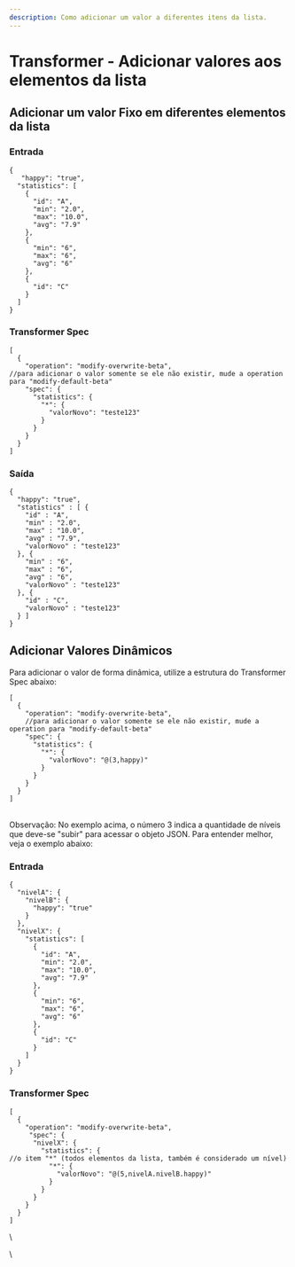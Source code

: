 ```yaml
---
description: Como adicionar um valor a diferentes itens da lista.
---
```


# Transformer - Adicionar valores aos elementos da lista

## **Adicionar um valor Fixo em diferentes elementos da lista**

### **Entrada**

```
{
   "happy": "true",
  "statistics": [
    {
      "id": "A",
      "min": "2.0",
      "max": "10.0",
      "avg": "7.9"
    },
    {
      "min": "6",
      "max": "6",
      "avg": "6"
    },
    {
      "id": "C"
    }
  ]
}
```

### **Transformer Spec**

```
[
  {
    "operation": "modify-overwrite-beta",
//para adicionar o valor somente se ele não existir, mude a operation para "modify-default-beta"
    "spec": {
      "statistics": {
        "*": {
          "valorNovo": "teste123"
        }
      }
    }
  }
]
```

### **Saída**

```
{
  "happy": "true",
  "statistics" : [ {
    "id" : "A",
    "min" : "2.0",
    "max" : "10.0",
    "avg" : "7.9",
    "valorNovo" : "teste123"
  }, {
    "min" : "6",
    "max" : "6",
    "avg" : "6",
    "valorNovo" : "teste123"
  }, {
    "id" : "C",
    "valorNovo" : "teste123"
  } ]
}
```

## **Adicionar Valores Dinâmicos**

Para adicionar o valor de forma dinâmica, utilize a estrutura do Transformer Spec abaixo:

```
[
  {
    "operation": "modify-overwrite-beta",
    //para adicionar o valor somente se ele não existir, mude a operation para "modify-default-beta"
    "spec": {
      "statistics": {
        "*": {
          "valorNovo": "@(3,happy)"
        }
      }
    }
  }
]
```

\
Observação: No exemplo acima, o número 3 indica a quantidade de níveis que deve-se "subir" para acessar o objeto JSON. Para entender melhor, veja o exemplo abaixo:

### **Entrada**

```
{
  "nivelA": {
    "nivelB": {
      "happy": "true"
    }
  },
  "nivelX": {
    "statistics": [
      {
        "id": "A",
        "min": "2.0",
        "max": "10.0",
        "avg": "7.9"
      },
      {
        "min": "6",
        "max": "6",
        "avg": "6"
      },
      {
        "id": "C"
      }
    ]
  }
}
```

### **Transformer Spec**

```
[
  {
    "operation": "modify-overwrite-beta",
     "spec": {
      "nivelX": {
        "statistics": {
//o item "*" (todos elementos da lista, também é considerado um nível)
          "*": {
            "valorNovo": "@(5,nivelA.nivelB.happy)"
          }
        }
      }
    }
  }
]
```

\


\
